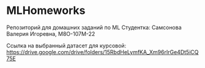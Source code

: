 # MLHomeworks
Репозиторий для домашних заданий по ML
Студентка: Самсонова Валерия Игоревна, М8О-107М-22

Ссылка на выбранный датасет для курсовой: https://drive.google.com/drive/folders/15RbdHeLymfKA_Xm96rIrGe4Dt5iCQ75E
